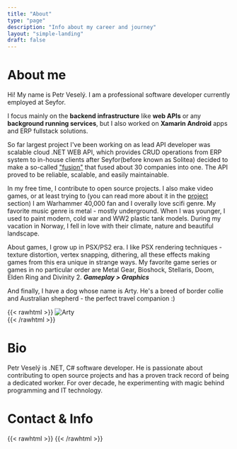 ```yaml
---
title: "About"
type: "page"
description: "Info about my career and journey"
layout: "simple-landing"
draft: false
---
```

# About me

Hi! My name is Petr Veselý. I am a professional software developer currently employed at Seyfor. 

I focus mainly on the **backend infrastructure** like **web APIs** or any **background running services**, but I also worked on **Xamarin Android** apps and ERP fullstack solutions.

So far largest project I've been working on as lead API developer was scalable cloud .NET WEB API, which provides CRUD operations from ERP system to in-house clients after Seyfor(before known as Solitea) decided to make a so-called ["fusion"](https://forbes.cz/obri-fuze-martina-ciglera-brnenska-solitea-spoji-30-firem-do-dvoumiliardoveho-kolosu/) that fused about 30 companies into one. The API proved to be reliable, scalable, and easily maintainable.

In my free time, I contribute to open source projects. I also make video games, or at least trying to (you can read more about it in the [project](/projects) section) I am Warhammer 40,000 fan and I overally love scifi genre. My favorite music genre is metal - mostly underground. When I was younger, I used to paint modern, cold war and WW2 plastic tank models. During my vacation in Norway, I fell in love with their climate, nature and beautiful landscape.

About games, I grow up in PSX/PS2 era. I like PSX rendering techniques - texture distortion, vertex snapping, dithering, all these effects making games from this era unique in strange ways. My favorite game series or games in no particular order are Metal Gear, Bioshock, Stellaris, Doom, Elden Ring and Divinity 2. ***Gameplay > Graphics***

And finally, I have a dog whose name is Arty. He's a breed of border collie and Australian shepherd - the perfect travel companion :)

{{< rawhtml >}}
    <img src="/arty_.webp" class="rounded mx-auto d-block" style="max-width:60%;" alt="Arty"></img>
	<br/>
{{< /rawhtml >}}

# Bio

Petr Veselý is .NET, C# software developer. He is passionate about contributing to open source projects and has a proven track record of being a dedicated worker. For over decade, he experimenting with magic behind programming and IT technology.

# Contact & Info
{{< rawhtml >}}
<a href="/faq"><i data-feather="help-circle"></i></a>
<a href="/cv"><i data-feather="file-text"> </i></a>
<a href="https://twitter.com/happy_peter6"> <i data-feather="twitter"></i></a>
<a href="https://github.com/Veslo5"><i data-feather="github"> </i></a>
<a href="https://www.linkedin.com/in/petr-vesel%C3%BD-35519316a/"><i data-feather="linkedin"> </i></a>
<a href="mailto:petr.vesely@devlair.cz"><i data-feather="mail"> </i></a>
{{< /rawhtml >}}
